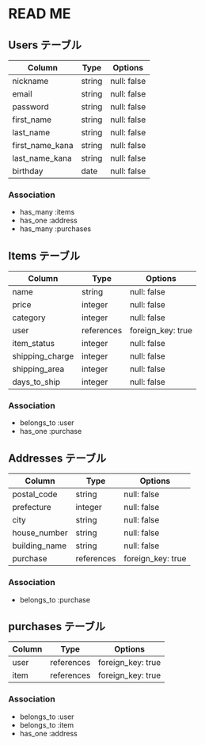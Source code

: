 # READ ME

## Users テーブル

| Column           | Type    | Options     |
| ---------------- | ------- | ----------- |
| nickname         | string  | null: false | 
| email            | string  | null: false |
| password         | string  | null: false |
| first_name       | string  | null: false |
| last_name        | string  | null: false |
| first_name_kana  | string  | null: false |
| last_name_kana   | string  | null: false |
| birthday         | date    | null: false |

### Association
- has_many :items
- has_one :address
- has_many :purchases

## Items テーブル

| Column          | Type       | Options                        |
| --------------- | ---------- | ------------------------------ |
| name            | string     | null: false                    |
| price           | integer    | null: false                    |
| category        | integer    | null: false                    |
| user            | references | foreign_key: true              |
| item_status     | integer    | null: false                    |
| shipping_charge | integer    | null: false                    |
| shipping_area   | integer    | null: false                    |
| days_to_ship    | integer    | null: false                    |

### Association
- belongs_to :user
- has_one :purchase

## Addresses テーブル
| Column        | Type       | Options                        |
| ------------- | ---------- | ------------------------------ |
| postal_code   | string     | null: false                    |
| prefecture    | integer    | null: false                    |
| city          | string     | null: false                    |
| house_number  | string     | null: false                    |
| building_name | string     | null: false                    |
| purchase      | references | foreign_key: true              |

### Association
- belongs_to :purchase

## purchases テーブル
| Column    | Type           | Options                        |
| --------- | -------------- | ------------------------------ |
| user      | references     | foreign_key: true              |
| item      | references     | foreign_key: true              |

### Association
- belongs_to :user
- belongs_to :item
- has_one :address
